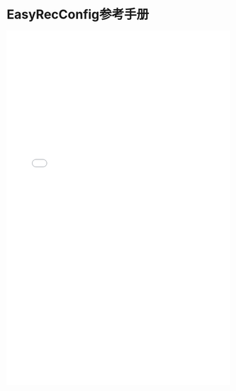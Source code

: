 # EasyRecConfig参考手册

<p>
    <div style="width:100%; border:none;text-align:center">
	<iframe style="width:100%; height: 800px" allowtransparency="yes" frameborder="0" src="proto.html"/>
    </div>
</p>
